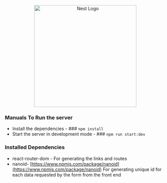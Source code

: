 <p align="center">
  <a href="http://nestjs.com/" target="blank"><img src="https://nestjs.com/img/logo_text.svg" width="320" alt="Nest Logo" /></a>
</p>

<p align="center">

### Manuals To Run the server

- Install the dependencies - ### `npm install`
- Start the server in development mode - ### `npm run start:dev`

</p>

<p align="center">

### Installed Dependencies

- react-router-dom - For generating the links and routes
- nanoid- [https://www.npmjs.com/package/nanoid](https://www.npmjs.com/package/nanoid) For generating unique id for each data requested by the form from the front end 

</p>


